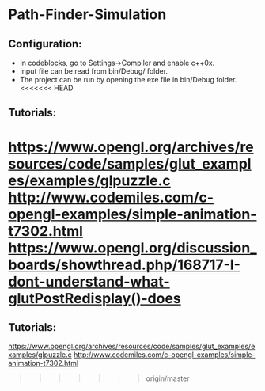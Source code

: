 # Path-Finder-Simulation    

Configuration:
--------------
 - In codeblocks, go to Settings->Compiler and enable c++0x.
 - Input file can be read from bin/Debug/ folder.
 - The project can be run by opening the exe file in bin/Debug folder.
<<<<<<< HEAD

Tutorials:
----------
 https://www.opengl.org/archives/resources/code/samples/glut_examples/examples/glpuzzle.c
 http://www.codemiles.com/c-opengl-examples/simple-animation-t7302.html
 https://www.opengl.org/discussion_boards/showthread.php/168717-I-dont-understand-what-glutPostRedisplay()-does
=======
 
 Tutorials:
 ----------
 https://www.opengl.org/archives/resources/code/samples/glut_examples/examples/glpuzzle.c
 http://www.codemiles.com/c-opengl-examples/simple-animation-t7302.html
>>>>>>> origin/master
